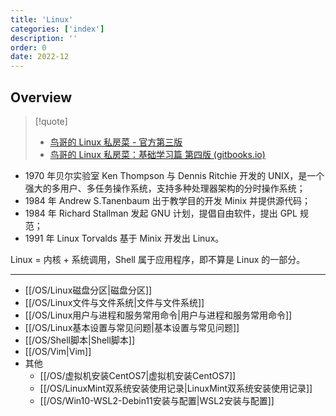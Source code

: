 ```yaml
---
title: 'Linux'
categories: ['index']
description: ''
order: 0
date: 2022-12
---
```


## Overview

> [!quote]  
> - [鸟哥的 Linux 私房菜 - 官方第三版](http://cn.linux.vbird.org/linux_basic/linux_basic.php)
> - [鸟哥的 Linux 私房菜：基础学习篇 第四版 (gitbooks.io)](https://wizardforcel.gitbooks.io/vbird-linux-basic-4e/content/)

- 1970 年贝尔实验室 Ken Thompson 与 Dennis Ritchie 开发的 UNIX，是一个强大的多用户、多任务操作系统，支持多种处理器架构的分时操作系统；
- 1984 年 Andrew S.Tanenbaum 出于教学目的开发 Minix 并提供源代码；
- 1984 年 Richard Stallman 发起 GNU 计划，提倡自由软件，提出 GPL 规范；
- 1991 年 Linux Torvalds 基于 Minix 开发出 Linux。  

Linux = 内核 + 系统调用，Shell 属于应用程序，即不算是 Linux 的一部分。

---
- [[/OS/Linux磁盘分区|磁盘分区]]
- [[/OS/Linux文件与文件系统|文件与文件系统]]
- [[/OS/Linux用户与进程和服务常用命令|用户与进程和服务常用命令]]
- [[/OS/Linux基本设置与常见问题|基本设置与常见问题]]
- [[/OS/Shell脚本|Shell脚本]]
- [[/OS/Vim|Vim]]
- 其他
  - [[/OS/虚拟机安装CentOS7|虚拟机安装CentOS7]]
  - [[/OS/LinuxMint双系统安装使用记录|LinuxMint双系统安装使用记录]]
  - [[/OS/Win10-WSL2-Debin11安装与配置|WSL2安装与配置]]
